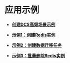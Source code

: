 # 应用示例<a name="api-getting-started"></a>

-   **[创建DCS高频场景示例](创建DCS高频场景示例.md)**  

-   **[示例1：创建Redis实例](示例1-创建Redis实例.md)**  

-   **[示例2：创建数据迁移任务](示例2-创建数据迁移任务.md)**  

-   **[示例3：批量删除Redis实例](示例3-批量删除Redis实例.md)**  


